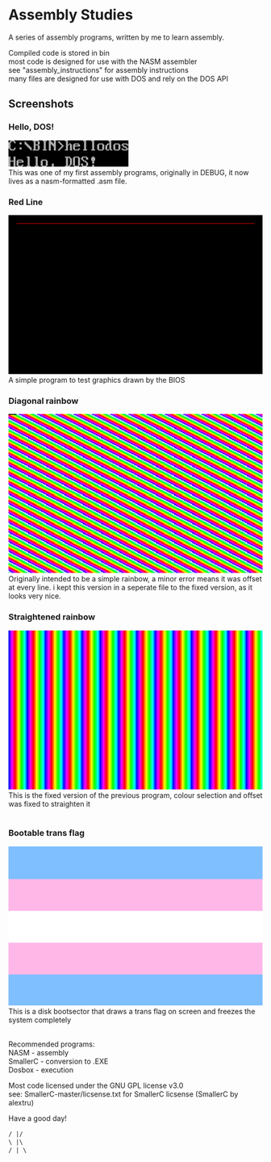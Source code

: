 # Assembly Studies

A series of assembly programs, written by me to learn assembly.<br/>

Compiled code is stored in bin<br/>
most code is designed for use with the NASM assembler<br/>
see "assembly_instructions" for assembly instructions<br/>
many files are designed for use with DOS and rely on the DOS API<br/>

## Screenshots

### Hello, DOS!
![](hellodos.png "Hello, Dos!")<br/>
This was one of my first assembly programs, originally in DEBUG, it now lives as a nasm-formatted .asm file.

### Red Line
![](line.png "red line")<br/>
A simple program to test graphics drawn by the BIOS

### Diagonal rainbow
![](diagbow.png "weird rainbow")<br/>
Originally intended to be a simple rainbow, a minor error means it was offset at every line. i kept this version in a seperate file to the fixed version, as it looks very nice.

### Straightened rainbow
![](rainbow_correct.png "straigtened rainbow")<br/>
This is the fixed version of the previous program, colour selection and offset was fixed to straighten it<br/>
<br/>

### Bootable trans flag
![](trans_flag.png "trans flag")<br/>
This is a disk bootsector that draws a trans flag on screen and freezes the system completely<br/>
<br/>

Recommended programs:<br/>
NASM     - assembly<br/>
SmallerC - conversion to .EXE<br/>
Dosbox   - execution<br/>

Most code licensed under the GNU GPL license v3.0<br/>
see: SmallerC-master/licsense.txt for SmallerC licsense (SmallerC by alextru)<br/>

Have a good day!


	/ |/
	\ |\
	/ | \

